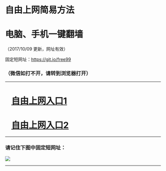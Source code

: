 ﻿# 自由上网简易方法

# 电脑、手机一键翻墙

（2017/10/09 更新，网址有效）

固定短网址：https://git.io/free99

### （微信如打不开，请转到浏览器打开）


***





# &nbsp;&nbsp; <a href="http://ft2323127543.fwq-tz-1001.info/fwqtz01.html?t=100900111537 " target="_blank">自由上网入口1</a>
# &nbsp;&nbsp; <a href="http://ft2564523667.fwq-tz-1002.info/fwqtz02.html?t=10090011316 " target="_blank">自由上网入口2</a>
***

### 请记住下图中固定短网址：

<img src="https://s3-us-west-2.amazonaws.com/fwq-1001/yjfq-20170905okok.png" /> 


***

